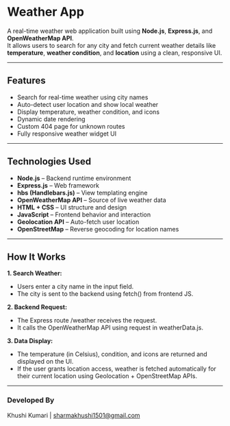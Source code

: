 # Weather App

A real-time weather web application built using **Node.js**, **Express.js**, and **OpenWeatherMap API**.  
It allows users to search for any city and fetch current weather details like **temperature**, **weather condition**, and **location** using a clean, responsive UI.

---

## Features
- Search for real-time weather using city names
- Auto-detect user location and show local weather
- Display temperature, weather condition, and icons
- Dynamic date rendering
- Custom 404 page for unknown routes
- Fully responsive weather widget UI

---

## Technologies Used
- **Node.js** – Backend runtime environment
- **Express.js** – Web framework
- **hbs (Handlebars.js)** – View templating engine
- **OpenWeatherMap API** – Source of live weather data
- **HTML + CSS** – UI structure and design
- **JavaScript** – Frontend behavior and interaction
- **Geolocation API** – Auto-fetch user location
- **OpenStreetMap** – Reverse geocoding for location names

---

## How It Works
**1. Search Weather:**
  - Users enter a city name in the input field.
  - The city is sent to the backend using fetch() from frontend JS.
    
**2. Backend Request:**
  - The Express route /weather receives the request.
  - It calls the OpenWeatherMap API using request in weatherData.js.
    
**3. Data Display:**
  - The temperature (in Celsius), condition, and icons are returned and displayed on the UI.
  - If the user grants location access, weather is fetched automatically for their current location using Geolocation + OpenStreetMap APIs.

---

### Developed By
Khushi Kumari | sharmakhushi1501@gmail.com

